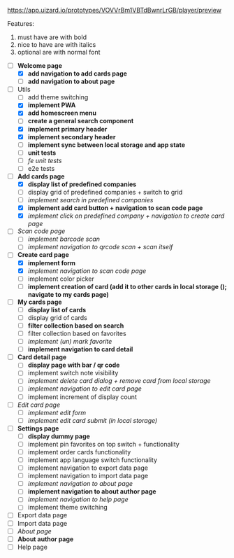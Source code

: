 https://app.uizard.io/prototypes/VOVVrBm1VBTdBwnrLrGB/player/preview

Features:

1. must have are with bold
2. nice to have are with italics
3. optional are with normal font

- [ ] **Welcome page**
  - [x] **add navigation to add cards page**
  - [ ] **add navigation to about page**
- [ ] Utils
  - [ ] add theme switching
  - [x] **implement PWA**
  - [x] **add homescreen menu**
  - [ ] **create a general search component**
  - [x] **implement primary header**
  - [x] **implement secondary header**
  - [ ] **implement sync between local storage and app state**
  - [ ] **unit tests**
  - [ ] _fe unit tests_
  - [ ] e2e tests
- [ ] **Add cards page**
  - [x] **display list of predefined companies**
  - [ ] display grid of predefined companies + switch to grid
  - [ ] _implement search in predefined companies_
  - [x] **implement add card button + navigation to scan code page**
  - [x] _implement click on predefined company + navigation to create card page_
- [ ] _Scan code page_
  - [ ] _implement barcode scan_
  - [ ] _implement navigation to qrcode scan + scan itself_
- [ ] **Create card page**
  - [x] **implement form**
  - [x] _implement navigation to scan code page_
  - [ ] implement color picker
  - [ ] **implement creation of card (add it to other cards in local storage (); navigate to my cards page)**
- [ ] **My cards page**
  - [ ] **display list of cards**
  - [ ] display grid of cards
  - [ ] **filter collection based on search**
  - [ ] filter collection based on favorites
  - [ ] _implement (un) mark favorite_
  - [ ] **implement navigation to card detail**
- [ ] **Card detail page**
  - [ ] **display page with bar / qr code**
  - [ ] implement switch note visibility
  - [ ] _implement delete card dialog + remove card from local storage_
  - [ ] _implement navigation to edit card page_
  - [ ] implement increment of display count
- [ ] _Edit card page_
  - [ ] _implement edit form_
  - [ ] _implement edit card submit (in local storage)_
- [ ] **Settings page**
  - [ ] **display dummy page**
  - [ ] implement pin favorites on top switch + functionality
  - [ ] implement order cards functionality
  - [ ] implement app language switch functionality
  - [ ] implement navigation to export data page
  - [ ] implement navigation to import data page
  - [ ] _implement navigation to about page_
  - [ ] **implement navigation to about author page**
  - [ ] _implement navigation to help page_
  - [ ] implement theme switching
- [ ] Export data page
- [ ] Import data page
- [ ] _About page_
- [ ] **About author page**
- [ ] Help page
